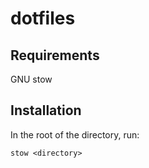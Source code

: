 # dotfiles

## Requirements

GNU stow

## Installation

In the root of the directory, run:

`stow <directory>`
